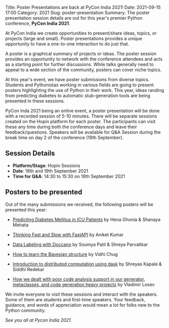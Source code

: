 Title: Poster Presentations are back at PyCon India 2021!
Date: 2021-09-15 17:00
Category: 2021
Slug: poster-presentation
Summary: The poster presentation session details are out for this year's premier Python conference, **PyCon India 2021**.

At PyCon India we create opportunities to present/share ideas, topics, or projects (large and small). Poster presentations provides a unique opportunity to have a one-to-one interaction to do just that.

A poster is a graphical summary of projects or ideas. The poster session provides an opportunity to network with the conference attendees and acts as a starting point for further discussions. While talks generally need to appeal to a wide section of the community, posters can cover niche topics.

At this year's event, we have poster submissions from diverse topics. Students and Pythonistas working in various fields are going to present posters highlighting the use of Python in their work. This year, ideas randing from predicting diabetes to automatic stub-generation tools are being presented in these sessions.

PyCon Inda 2021 being an online event, a poster presentation will be done with a recorded session of 5-10 minutes. There will be separate sessions created on the Hopin platform for each poster. The participants can visit these any time during both the conference days and leave their feedback/questions. Speakers will be available for Q&A Session during the break time on day 2 of the conference (19th September).

## Session Details

- **Platform/Stage**: Hopin Sessions
- **Date**: 18th and 19th September 2021
- **Time for Q&A**: 14:30 to 15:30 on 19th September 2021

## Posters to be presented

Out of the many submissions we received, the following posters will be presented this year:

- [Predicting Diabetes Mellitus in ICU Patients](https://in.pycon.org/cfp/bofs-and-posters-2021/proposals/predicting-diabetes-mellitus-in-icu-patients~bqxZ2/) by Hena Ghonia & Shanaya Mehata

- [Thinking Fast and Slow with FastAPI](https://in.pycon.org/cfp/bofs-and-posters-2021/proposals/thinking-fast-and-slow-with-fastapi~epY22/) by Aniket Kumar

- [Data Labeling with Doccano](https://in.pycon.org/cfp/bofs-and-posters-2021/proposals/data-labeling-with-doccano~aOYPp/) by Soumya Patil & Shreya Parvatikar

- [How to learn the Bayesian structure](https://in.pycon.org/cfp/bofs-and-posters-2021/proposals/how-to-learn-the-bayesian-structure~elY25/) by Vidhi Chug

- [Introduction to distributed computation using dask](https://in.pycon.org/cfp/bofs-and-posters-2021/proposals/introduction-to-distributed-computation-using-dask~bDkQx/) by Shreyas Kapale & Siddhi Redekar

- [How we dealt with poor code analysis support in our generator, metaclasses, and code generation heavy projects](https://in.pycon.org/cfp/bofs-and-posters-2021/proposals/how-we-dealt-with-poor-code-analysis-support-in-our-generator-metaclasses-and-code-generation-heavy-projects~bo2yj/) by Vladimir Losev


We invite everyone to visit these sessions and interact with the speakers. Some of them are students and first-time speakers. Your feedback, guidance, and words of appreciation would mean a lot for folks new to the Python community.

_See you all at Pycon India 2021._
